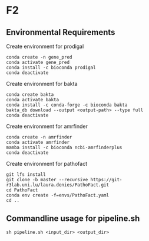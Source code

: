 # F2

## Environmental Requirements

Create environment for prodigal
```
conda create -n gene_pred
conda activate gene_pred
conda install -c bioconda prodigal
conda deactivate
```

Create environment for bakta
```
conda create bakta
conda activate bakta
conda install -c conda-forge -c bioconda bakta
bakta_db download --output <output-path> --type full
conda deactivate 
```

Create environment for amrfinder
```
conda create -n amrfinder
conda activate amrfinder
mamba install -c bioconda ncbi-amrfinderplus
conda deactivate
```

Create environment for pathofact
```
git lfs install
git clone -b master --recursive https://git-r3lab.uni.lu/laura.denies/PathoFact.git
cd PathoFact
conda env create -f=envs/PathoFact.yaml
cd ..
```

## Commandline usage for pipeline.sh

```
sh pipeline.sh <input_dir> <output_dir>
```
